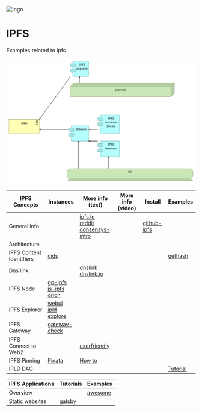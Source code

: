 ![logo][]

[logo]:   https://web3examples.github.io/logo.png

# IPFS
Examples related to ipfs

![](architecture/ipfs.svg)


| IPFS Concepts   | Instances                   | More info (text) | More info (video) |   Install  |  Examples |
| --------------- |  ---------                  | ---------       | ---------          | ---------  |  -------- | 
| General info    |                             | [ipfs.io]<br>[reddit]<br>[consensys-intro]|                | [github-ipfs] |    |
| Architecture    |                             | 
| IPFS Content Identifiers | [cids]           |                 |                    |            |[gethash](gethash) |
| Dns link        |                             | [dnslink]<br>[dnslink.io]      |
| IPFS Node       | [go-ipfs]<br>[js-ipfs]<br>[orion]  |
| IPFS Explorer   | [webui]<br> [ipld explore]
| IPFS Gateway    | [gateway-check] |
| IPFS Connect to Web2 |                        | [userfriendly]
| IPFS Pinning    | [Pinata] | [How to]
| IPLD DAG        |                               |                |                    |          |  [Tutorial] |

[ipfs.io]:         https://ipfs.io
[reddit]:          https://www.reddit.com/r/IPFS
[IPFS Alpha Demo]: https://www.youtube.com/watch?v=8CMxDNuuAiQ
[Install IPFS]:    https://docs.ipfs.io/introduction/install/
[Tutorial]:        https://proto.school/#/tutorials
[go-ipfs]:         https://github.com/ipfs/go-ipfs
[js-ipfs]:         https://github.com/ipfs/js-ipfs
[orion]:           https://orion.siderus.io
[webui]:           https://webui.ipfs.io
[ipld explore]:    https://explore.ipld.io/
[gateway-check]:   https://ipfs.github.io/public-gateway-checker
[github-ipfs]:     https://github.com/ipfs
[userfriendly]:    https://hackernoon.com/ten-terrible-attempts-to-make-the-inter-planetary-file-system-human-friendly-e4e95df0c6fa
[cids]:            https://docs.ipfs.io/guides/concepts/cid/
[dnslink]:         https://docs.ipfs.io/guides/concepts/dnslink/
[dnslink.io]:      http://dnslink.io/
[consensys-intro]: https://medium.com/@ConsenSys/an-introduction-to-ipfs-9bba4860abd0 
[Pinata]:          https://pinata.cloud
[How to]:          https://medium.com/pinata/how-to-pin-to-ipfs-effortlessly-ba3437b33885


| IPFS Applications | Tutorials |  Examples |                 
| --------------- |  ---------   | ------|
| Overview         |             | [awesome][] |
| Static websites  | [gatsby][]  |   |


[gatsby]:     https://interplanetarygatsby.com/ipfs-deploy/
[awesome]:    https://awesome.ipfs.io


